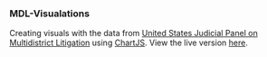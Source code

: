 ### MDL-Visualations

Creating visuals with the data from [United States Judicial Panel on Multidistrict Litigation](http://www.jpml.uscourts.gov/) using [ChartJS](http://www.chartjs.org/). View the live version [here](https://mdl-visualizations.netlify.com/).